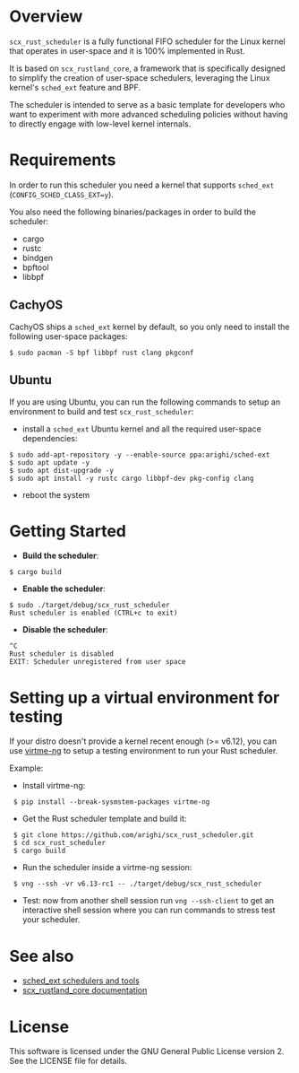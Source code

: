 # Overview

`scx_rust_scheduler` is a fully functional FIFO scheduler for the Linux kernel
that operates in user-space and it is 100% implemented in Rust.

It is based on `scx_rustland_core`, a framework that is specifically designed
to simplify the creation of user-space schedulers, leveraging the Linux
kernel's `sched_ext` feature and BPF.

The scheduler is intended to serve as a basic template for developers who want
to experiment with more advanced scheduling policies without having to directly
engage with low-level kernel internals.

# Requirements

In order to run this scheduler you need a kernel that supports `sched_ext`
(`CONFIG_SCHED_CLASS_EXT=y`).

You also need the following binaries/packages in order to build the scheduler:
 - cargo
 - rustc
 - bindgen
 - bpftool
 - libbpf

## CachyOS

CachyOS ships a `sched_ext` kernel by default, so you only need to install the
following user-space packages:

```
$ sudo pacman -S bpf libbpf rust clang pkgconf
```

## Ubuntu

If you are using Ubuntu, you can run the following commands to setup an
environment to build and test `scx_rust_scheduler`:

 - install a `sched_ext` Ubuntu kernel and all the required user-space
   dependencies:

```
$ sudo add-apt-repository -y --enable-source ppa:arighi/sched-ext
$ sudo apt update -y
$ sudo apt dist-upgrade -y
$ sudo apt install -y rustc cargo libbpf-dev pkg-config clang
```

 - reboot the system

# Getting Started

 - **Build the scheduler**:
```
$ cargo build
```

 - **Enable the scheduler**:
```
$ sudo ./target/debug/scx_rust_scheduler
Rust scheduler is enabled (CTRL+c to exit)
```

 - **Disable the scheduler**:
```
^C
Rust scheduler is disabled
EXIT: Scheduler unregistered from user space
```

# Setting up a virtual environment for testing

If your distro doesn't provide a kernel recent enough (>= v6.12), you can
use [virtme-ng](https://github.com/arighi/virtme-ng) to setup a testing
environment to run your Rust scheduler.

Example:
 - Install virtme-ng:
```
 $ pip install --break-sysmstem-packages virtme-ng
```
 - Get the Rust scheduler template and build it:
```
 $ git clone https://github.com/arighi/scx_rust_scheduler.git
 $ cd scx_rust_scheduler
 $ cargo build
```
 - Run the scheduler inside a virtme-ng session:
```
 $ vng --ssh -vr v6.13-rc1 -- ./target/debug/scx_rust_scheduler
```
 - Test: now from another shell session run `vng --ssh-client` to get an
   interactive shell session where you can run commands to stress test your
   scheduler.

# See also

 - [sched_ext schedulers and tools](https://github.com/sched-ext/scx)
 - [scx_rustland_core documentation](https://github.com/sched-ext/scx/blob/main/rust/scx_rustland_core/README.md)

# License

This software is licensed under the GNU General Public License version 2. See
the LICENSE file for details.
